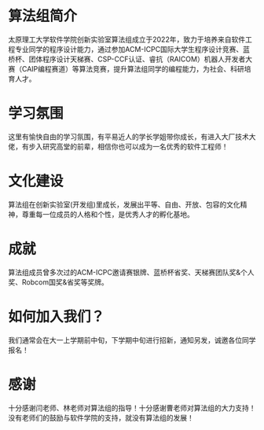 # 算法组简介
太原理工大学软件学院创新实验室算法组成立于2022年，致力于培养来自软件工程专业同学的程序设计能力，通过参加ACM-ICPC国际大学生程序设计竞赛、蓝桥杯、团体程序设计天梯赛、CSP-CCF认证、睿抗（RAICOM）机器人开发者大赛（CAIP编程赛道）等算法竞赛，提升算法组同学的编程能力，为社会、科研培育人才。
# 学习氛围
这里有愉快自由的学习氛围，有平易近人的学长学姐带你成长，有进入大厂技术大佬，有步入研究高堂的前辈，相信你也可以成为一名优秀的软件工程师！ 
# 文化建设
算法组在创新实验室(开发组)里成长，发展出平等、自由、开放、包容的文化精神，尊重每一位成员的人格和个性，是优秀人才的孵化基地。
# 成就
算法组成员曾多次过的ACM-ICPC邀请赛银牌、蓝桥杯省奖、天梯赛团队奖&个人奖、Robcom国奖&省奖等奖牌。
# 如何加入我们？
我们通常会在大一上学期前中旬，下学期中旬进行招新，通知另发，诚邀各位同学报名！
# 感谢
十分感谢闫老师、林老师对算法组的指导！十分感谢曹老师对算法组的大力支持！没有老师们的鼓励与软件学院的支持，就没有算法组的发展！
